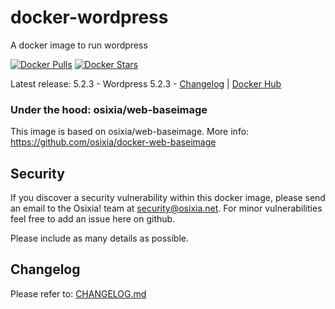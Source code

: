# docker-wordpress
A docker image to run wordpress

[![Docker Pulls](https://img.shields.io/docker/pulls/osixia/wordpress.svg)][hub]
[![Docker Stars](https://img.shields.io/docker/stars/osixia/wordpress.svg)][hub]

[hub]: https://hub.docker.com/r/osixia/wordpress/

Latest release: 5.2.3 - Wordpress 5.2.3 -  [Changelog](CHANGELOG.md) | [Docker Hub](https://hub.docker.com/r/osixia/wordpress) 

### Under the hood: osixia/web-baseimage

This image is based on osixia/web-baseimage.
More info: https://github.com/osixia/docker-web-baseimage

## Security
If you discover a security vulnerability within this docker image, please send an email to the Osixia! team at security@osixia.net. For minor vulnerabilities feel free to add an issue here on github.

Please include as many details as possible.

## Changelog

Please refer to: [CHANGELOG.md](CHANGELOG.md)
